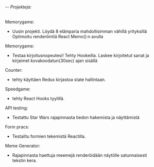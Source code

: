 <h6>-- Projekteja:</h6>

Memorygame: <br/>
 -  Uusin projekti. Löydä 8 eläinparia mahdollisimman vähillä yrityksillä
    Optimoitu renderöintiä React Memo():n avulla

Memorygame: <br/>
 -  Testaa kirjoitusnopeutesi! Tehty Hookeilla. Laskee kirjoitetut sanat ja         kirjaimet kovakoodatun(30sec) ajan sisällä

Counter: <br/>
 -  tehty käyttäen Redux kirjastoa state hallintaan.

Speedgame: <br/>
 -  tehty React Hooks tyylillä.

API testing: <br/>
 -  Testattu Star Wars rajapinnasta tiedon hakemista ja näyttämistä

Form pracs: <br/>
 -  Testailtu formien tekemistä Reactilla.

Meme Generator: <br/>
 -  Rajapinnasta haettuja meemejä renderöidään näytölle satunnaisesti tekstin kera.